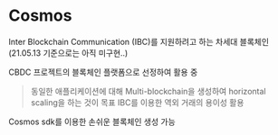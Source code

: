 # Cosmos

Inter Blockchain Communication (IBC)를 지원하려고 하는 차세대 블록체인 (21.05.13 기준으로는 아직 미구현..)

CBDC 프로젝트의 블록체인 플랫폼으로 선정하여 활용 중

> 동일한 애플리케이션에 대해 Multi-blockchain을 생성하여 horizontal scaling을 하는 것이 목표
> IBC를 이용한 역외 거래의 용이성 활용

Cosmos sdk를 이용한 손쉬운 블록체인 생성 가능
